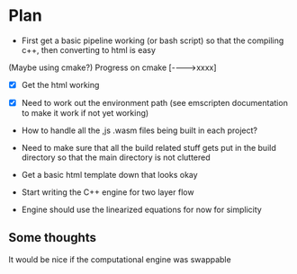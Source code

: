 # Plan

- First get a basic pipeline working (or bash script) so that
  the compiling c++, then converting to html is easy

(Maybe using cmake?)
Progress on cmake [---->xxxx]

- [x] Get the html working

- [x] Need to work out the environment path (see emscripten documentation to make it work if not yet working)

- How to handle all the ,js .wasm files being built in each project?

- Need to make sure that all the build related stuff gets put in the build directory so that the main directory is not cluttered

- Get a basic html template down that looks okay

- Start writing the C++ engine for two layer flow

- Engine should use the linearized equations for now for simplicity

## Some thoughts

It would be nice if the computational engine was swappable
